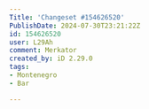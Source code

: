 ```yaml
---
Title: 'Changeset #154626520'
PublishDate: 2024-07-30T23:21:22Z
id: 154626520
user: L29Ah
comment: Merkator
created_by: iD 2.29.0
tags:
- Montenegro
- Bar

---
```

